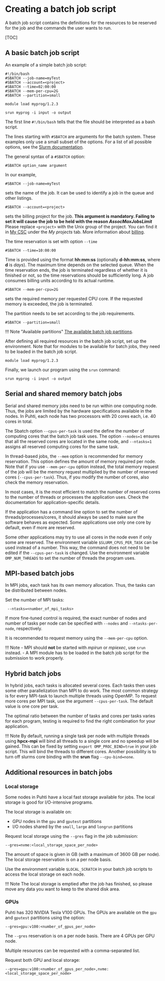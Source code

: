 # Creating a batch job script

A batch job script contains the definitions for the resources to be reserved for
the job and the commands the user wants to run.

[TOC]


## A basic batch job script

An example of a simple batch job script:
```
#!/bin/bash
#SBATCH --job-name=myTest
#SBATCH --account=<project>
#SBATCH --time=02:00:00
#SBATCH --mem-per-cpu=2G
#SBATCH --partition=small

module load myprog/1.2.3

srun myprog -i input -o output
```
The first line `#!/bin/bash` tells that the file should be interpreted
as a bash script.

The lines starting with `#SBATCH` are arguments for the batch system.
These examples only use a small subset of the options. For a list of all possible
options, see the [Slurm documentation](https://slurm.schedmd.com/sbatch.html).

The general syntax of a `#SBATCH` option:
```
#SBATCH option_name argument
```

In our example,
```
#SBATCH --job-name=myTest
```
sets the name of the job. It can be used to identify a job in the queue and
other listings.

```
#SBATCH --account=<project>
```
sets the billing project for the job. **This argument is mandatory. Failing to
set it will cause the job to be held with the reason _AssocMaxJobsLimit_**
Please replace `<project>` with the Unix group of the project. You 
can find it in [My CSC](https://my.csc.fi) under the _My projects_ tab. More 
information about [billing](../../accounts/billing.md).

The time reservation is set with option `--time`

```
#SBATCH --time=10:00:00
```

Time is provided using the format __hh:mm:ss__ (optionally __d-hh:mm:ss__, where
__d__ is _days_). The maximum time depends on the selected queue. When the time
reservation ends, the job is terminated regardless of whether it is finished or not, so the time
reservations should be sufficiently long. A job consumes billing units according to
its actual runtime.

```
#SBATCH --mem-per-cpu=2G
```
sets the required memory per requested CPU core. If the requested
memory is exceeded, the job is terminated.

The partition needs to be set according to the job requirements.
```
#SBATCH --partition=small
```

!!! Note "Available partitions"
    [The available batch job partitions](batch-job-partitions.md).


After defining all required resources in the batch job script, set up the 
environment. Note that for modules to be available for batch jobs, they need to be loaded in
the batch job script.

```
module load myprog/1.2.3
```

Finally, we launch our program using the `srun` command:
```
srun myprog -i input -o output
```


## Serial and shared memory batch jobs

Serial and shared memory jobs need to be run within one computing node. Thus, the jobs are limited by the hardware specifications available in the nodes. In Puhti, each node has two processors with 20 cores each, i.e. 40 cores in total.

The Sbatch option `--cpus-per-task` is used the define the number of computing cores that the batch job task uses. The option `--nodes=1` ensures that all the reserved cores are located in the same node, and `--ntasks=1` assigns all reserved computing cores for the same task.

In thread-based jobs, the `--mem` option is recommended for memory reservation. This option defines the amount of memory required per node. Note that if you use `--mem-per-cpu` option instead, the total memory request of the job will be the memory request multiplied by the number of reserved cores (`--cpus-per-task`). Thus, if you modify the number of cores, also check the memory reservation.

In most cases, it is the most efficient to match the number of reserved cores to the number of threads or processes the application uses. Check the documentation for application-specific details.

If the application has a command line option to set the number of threads/processes/cores, it should always be used to make sure the software behaves as expected. Some applications use only one core by default, even if more are reserved.

Some other applications may try to use all cores in the node even if only some are reserved. The environment variable `$SLURM_CPUS_PER_TASK` can be used instead of a number. This way, the command does not need to be edited if the `--cpus-per-task` is changed. Use the environment variable `OMP_NUM_THREADS` to set the number of threads the program uses.


## MPI-based batch jobs

In MPI jobs, each task has its own memory allocation. Thus, the tasks can be distributed between nodes.
 
Set the number of MPI tasks:
``` 
 --ntasks=<number_of_mpi_tasks>
```
 
If more fine-tuned control is required, the exact number of nodes and number of tasks per node can be specified with
`--nodes` and `--ntasks-per-node`, respectively.

It is recommended to request memory using the `--mem-per-cpu` option.


!!! Note
    - MPI should **not** be started with _mpirun_ or _mpiexec_, use `srun` instead.
    - A MPI module has to be loaded in the batch job script for the submission to work properly.

## Hybrid batch jobs 

In hybrid jobs, each tasks is allocated several cores. Each tasks then uses some other parallelization than MPI to do work.
The most common strategy is for every MPI-task to launch multiple threads using OpenMP. 
To request more cores per MPI task, use the argument `--cpus-per-task`. The default value is one core per task. 
 
The optimal ratio between the number of tasks and cores per tasks varies for each program, testing is required to find
the right combination for your application. 

!!! Note
    By default, running a single task per node with multiple threads using **hpcx-mpi** will bind all threads to a single
    core and no speedup will be gained. This can be fixed by setting `export OMP_PROC_BIND=true` in your job script. This
    will bind the threads to different cores. Another possibility is to turn off slurms core binding with the **srun** flag `--cpu-bind=none`. 


## Additional resources in batch jobs

### Local storage 

Some nodes in Puhti have a local fast storage available for jobs. The local storage is good for I/O-intensive programs.

The local storage is available on:

* GPU nodes in the `gpu` and `gputest` partitions
* I/O nodes shared by the `small`, `large` and `longrun` partitions

Request local storage using the `--gres` flag in the job submission:
```
--gres=nvme:<local_storage_space_per_node>
```
The amount of space is given in GB (with a maximum of 3600 GB per node). The local storage reservation is on a per node basis.

Use the environment variable `$LOCAL_SCRATCH` in your batch job scripts to access the local storage on each node.

!!! Note
    The local storage is emptied after the job has finished, so please move any data you want to keep to
    the shared disk area.


### GPUs

Puhti has 320 NVIDIA Tesla V100 GPUs. The GPUs are available on the `gpu` and `gputest` partitions using the option:
```
--gres=gpu:v100:<number_of_gpus_per_node>
```
The `--gres` reservation is on a per node basis. There are 4 GPUs per GPU node. 

Multiple resources can be requested with a comma-separated list.

Request both GPU and local storage:
```
--gres=gpu:v100:<number_of_gpus_per_node>,nvme:<local_storage_space_per_node>
```
